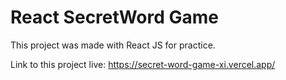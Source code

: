 # React SecretWord Game

This project was made with React JS for practice.

Link to this project live: https://secret-word-game-xi.vercel.app/